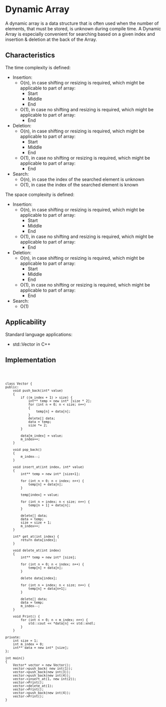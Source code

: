 # Dynamic Array

A dynamic array is a data structure that is often used when the number of elements, that must be stored, is unknown during compile time. A Dynamic Array is especially convenient for searching based on a given index and insertion & deletion at the back of the Array.

## Characteristics

The time complexity is defined:
- Insertion:
    - O(n), in case shifting or resizing is required, which might be applicable to part of array:
        - Start
        - Middle
        - End 
    - O(1), in case no shifting and resizing is required, which might be applicable to part of array:
        - End
- Deletion:
    - O(n), in case shifting or resizing is required, which might be applicable to part of array:
        - Start
        - Middle
        - End
    - O(1), in case no shifting or resizing is required, which might be applicable to part of array:
        - End
- Search:
    - O(n), in case the index of the searched element is unknown
    - O(1), in case the index of the searched element is known

The space complexity is defined:
- Insertion:
    - O(n), in case shifting or resizing is required, which might be applicable to part of array:
        - Start
        - Middle
        - End
    - O(1), in case no shifting and resizing is required, which might be applicable to part of array:
        - End
- Deletion:
    - O(n), in case shifting or resizing is required, which might be applicable to part of array:
        - Start
        - Middle
        - End
    - O(1), in case no shifting or resizing is required, which might be applicable to part of array:
        - End
- Search:
    - O(1)

## Applicability

Standard language applications:
- std::Vector in C++

## Implementation
<code>

    class Vector {
    public:
        void push_back(int* value)
        {
            if ((m_index + 1) > size) {
                int** temp = new int* [size * 2];
                for (int n = 0; n < size; n++)
                {
                    temp[n] = data[n];
                }
                delete[] data;
                data = temp;
                size *= 2;
            }

            data[m_index] = value;
            m_index++;
        }

        void pop_back() 
        {   
            m_index--;
        }

        void insert_at(int index, int* value)
        {
            int** temp = new int* [size+1];

            for (int n = 0; n < index; n++) {
                temp[n] = data[n];
            }
            
            temp[index] = value;
            
            for (int n = index; n < size; n++) {
                temp[n + 1] = data[n];
            }
            
            delete[] data;
            data = temp;
            size = size + 1;
            m_index++;
        }

        int* get_at(int index) {
            return data[index];
        }

        void delete_at(int index) 
        {
            int** temp = new int* [size];
            
            for (int n = 0; n < index; n++) {
                temp[n] = data[n];        
            }
            
            delete data[index];

            for (int n = index; n < size; n++) {
                temp[n] = data[n+1];
            }

            delete[] data;
            data = temp;
            m_index--;
        }

        void Print() {
            for (int n = 0; n < m_index; n++) {
                std::cout << *data[n] << std::endl;
            }
        }

    private:
        int size = 1;
        int m_index = 0;
        int** data = new int* [size];
    };

    int main()
    {
        Vector* vector = new Vector();
        vector->push_back( new int(1));
        vector->push_back(new int(3));
        vector->push_back(new int(4));
        vector->insert_at(1, new int(2));
        vector->Print();
        vector->delete_at(1);
        vector->Print();
        vector->push_back(new int(4));
        vector->Print();
    }
</code>
